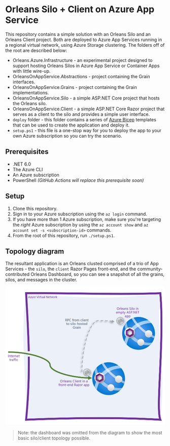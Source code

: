 # Orleans Silo + Client on Azure App Service

This repository contains a simple solution with an Orleans Silo and an Orleans Client project. Both are deployed to Azure App Services running in a regional virtual network, using Azure Storage clustering. The folders off of the root are described below:

* Orleans.Azure.Infrastructure - an experimental project designed to support hosting Orleans Silos in Azure App Service or Container Apps with little wire-up.
* OrleansOnAppService.Abstractions - project containing the Grain interfaces.
* OrleansOnAppService.Grains - project containing the Grain implementations.
* OrleansOnAppService.Silo - a simple ASP.NET Core project that hosts the Orleans silo.
* OrleansOnAppService.Client - a simple ASP.NET Core Razor project that serves as a client to the silo and provides a simple user interface.
* ```deploy``` folder - this folder contains a series of [Azure Bicep](http://aka.ms/bicep) templates that can be used to create the application and deploy it.
* ```setup.ps1``` - this file is a one-stop way for you to deploy the app to your own Azure subscription so you can try the scenario. 

## Prerequisites

* .NET 6.0
* The Azure CLI
* An Azure subscription
* PowerShell *(GitHub Actions will replace this prerequisite soon)*

## Setup

1. Clone this repository.
2. Sign in to your Azure subscription using the `az login` command.
3. If you have more than 1 Azure subscription, make sure you're targeting the *right* Azure subscription by using the `az account show` and `az account set -s <subscription-id>` commands.
4. From the root of this repository, run `./setup.ps1`. 

## Topology diagram

The resultant application is an Orleans clusted comprised of a trio of App Services - the `silo`, the `client` Razor Pages front-end, and the community-contributed Orleans Dashboard, so you can see a snapshot of all the grains, silos, and messages in the cluster.

![Topology diagram](static/topology.png)

> Note: the dashboard was omitted from the diagram to show the most basic silo/client topology possible. 
> 
